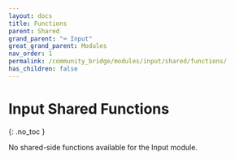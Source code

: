 ```yaml
---
layout: docs
title: Functions
parent: Shared
grand_parent: "⌨️ Input"
great_grand_parent: Modules
nav_order: 1
permalink: /community_bridge/modules/input/shared/functions/
has_children: false
---
```


# Input Shared Functions
{: .no_toc }

No shared-side functions available for the Input module.
